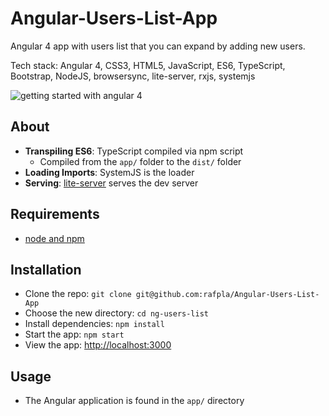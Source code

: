 # Angular-Users-List-App
Angular 4 app with users list that you can expand by adding new users.

Tech stack: Angular 4, CSS3, HTML5, JavaScript, ES6, TypeScript, Bootstrap, NodeJS, browsersync, lite-server, rxjs, systemjs

![getting started with angular 4](https://user-images.githubusercontent.com/17829904/31628681-bb618c18-b2b1-11e7-84dc-80371967760d.png)

## About

- **Transpiling ES6**: TypeScript compiled via npm script
    + Compiled from the `app/` folder to the `dist/` folder
- **Loading Imports**: SystemJS is the loader 
- **Serving**: [lite-server](https://github.com/johnpapa/lite-server) serves the dev server

## Requirements

- [node and npm](https://nodejs.org)

## Installation

- Clone the repo: `git clone git@github.com:rafpla/Angular-Users-List-App`
- Choose the new directory: `cd ng-users-list`
- Install dependencies: `npm install`
- Start the app: `npm start`
- View the app: <http://localhost:3000>

## Usage

- The Angular application is found in the `app/` directory

